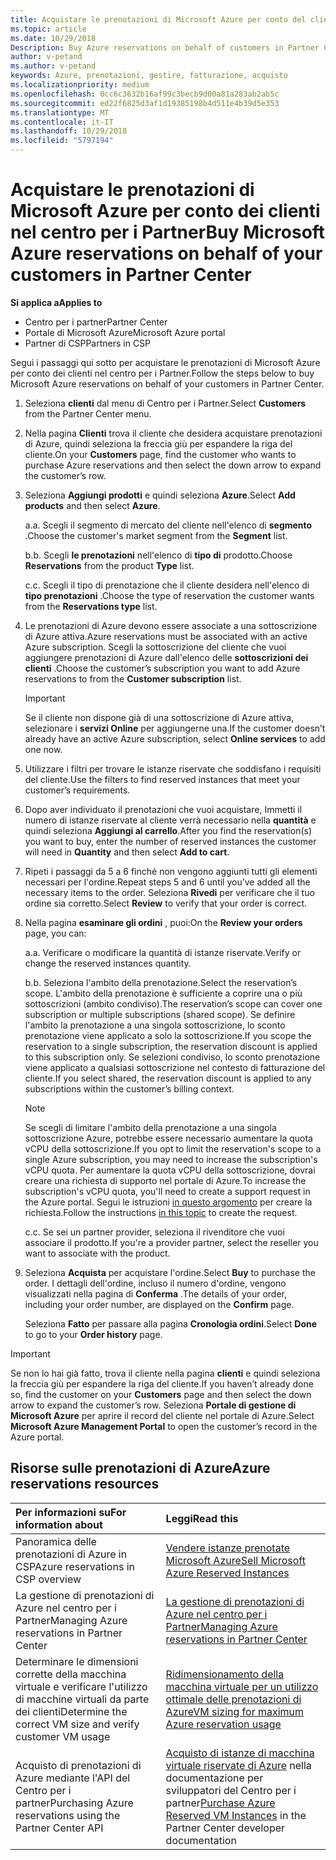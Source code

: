 ```yaml
---
title: Acquistare le prenotazioni di Microsoft Azure per conto del cliente | Centro per i partner
ms.topic: article
ms.date: 10/29/2018
Description: Buy Azure reservations on behalf of customers in Partner Center.
author: v-petand
ms.author: v-petand
keywords: Azure, prenotazioni, gestire, fatturazione, acquisto
ms.localizationpriority: medium
ms.openlocfilehash: 0cc6c3632b16af99c3becb9d00a81a283ab2ab5c
ms.sourcegitcommit: ed22f6825d3af1d19385198b4d511e4b39d5e353
ms.translationtype: MT
ms.contentlocale: it-IT
ms.lasthandoff: 10/29/2018
ms.locfileid: "5797194"
---
```

# <a name="buy-microsoft-azure-reservations-on-behalf-of-your-customers-in-partner-center"></a><span data-ttu-id="787ff-103">Acquistare le prenotazioni di Microsoft Azure per conto dei clienti nel centro per i Partner</span><span class="sxs-lookup"><span data-stu-id="787ff-103">Buy Microsoft Azure reservations on behalf of your customers in Partner Center</span></span> 

**<span data-ttu-id="787ff-104">Si applica a</span><span class="sxs-lookup"><span data-stu-id="787ff-104">Applies to</span></span>**

-  <span data-ttu-id="787ff-105">Centro per i partner</span><span class="sxs-lookup"><span data-stu-id="787ff-105">Partner Center</span></span>
-  <span data-ttu-id="787ff-106">Portale di Microsoft Azure</span><span class="sxs-lookup"><span data-stu-id="787ff-106">Microsoft Azure portal</span></span>
-  <span data-ttu-id="787ff-107">Partner di CSP</span><span class="sxs-lookup"><span data-stu-id="787ff-107">Partners in CSP</span></span>

<span data-ttu-id="787ff-108">Segui i passaggi qui sotto per acquistare le prenotazioni di Microsoft Azure per conto dei clienti nel centro per i Partner.</span><span class="sxs-lookup"><span data-stu-id="787ff-108">Follow the steps below to buy Microsoft Azure reservations on behalf of your customers in Partner Center.</span></span>

1. <span data-ttu-id="787ff-109">Seleziona **clienti** dal menu di Centro per i Partner.</span><span class="sxs-lookup"><span data-stu-id="787ff-109">Select **Customers** from the Partner Center menu.</span></span>  

2. <span data-ttu-id="787ff-110">Nella pagina **Clienti** trova il cliente che desidera acquistare prenotazioni di Azure, quindi seleziona la freccia giù per espandere la riga del cliente.</span><span class="sxs-lookup"><span data-stu-id="787ff-110">On your **Customers** page, find the customer who wants to purchase Azure reservations and then select the down arrow to expand the customer’s row.</span></span>  

3. <span data-ttu-id="787ff-111">Seleziona **Aggiungi prodotti** e quindi seleziona **Azure**.</span><span class="sxs-lookup"><span data-stu-id="787ff-111">Select **Add products** and then select **Azure**.</span></span> 

    <span data-ttu-id="787ff-112">a.</span><span class="sxs-lookup"><span data-stu-id="787ff-112">a.</span></span> <span data-ttu-id="787ff-113">Scegli il segmento di mercato del cliente nell'elenco di **segmento** .</span><span class="sxs-lookup"><span data-stu-id="787ff-113">Choose the customer's market segment from the **Segment** list.</span></span>

    <span data-ttu-id="787ff-114">b.</span><span class="sxs-lookup"><span data-stu-id="787ff-114">b.</span></span> <span data-ttu-id="787ff-115">Scegli **le prenotazioni** nell'elenco di **tipo di** prodotto.</span><span class="sxs-lookup"><span data-stu-id="787ff-115">Choose **Reservations** from the product **Type** list.</span></span>

    <span data-ttu-id="787ff-116">c.</span><span class="sxs-lookup"><span data-stu-id="787ff-116">c.</span></span> <span data-ttu-id="787ff-117">Scegli il tipo di prenotazione che il cliente desidera nell'elenco di **tipo prenotazioni** .</span><span class="sxs-lookup"><span data-stu-id="787ff-117">Choose the type of reservation the customer wants from the **Reservations type** list.</span></span>

4. <span data-ttu-id="787ff-118">Le prenotazioni di Azure devono essere associate a una sottoscrizione di Azure attiva.</span><span class="sxs-lookup"><span data-stu-id="787ff-118">Azure reservations must be associated with an active Azure subscription.</span></span> <span data-ttu-id="787ff-119">Scegli la sottoscrizione del cliente che vuoi aggiungere prenotazioni di Azure dall'elenco delle **sottoscrizioni dei clienti** .</span><span class="sxs-lookup"><span data-stu-id="787ff-119">Choose the customer’s subscription you want to add Azure reservations to from the **Customer subscription** list.</span></span> 

    >[!IMPORTANT] 
    ><span data-ttu-id="787ff-120">Se il cliente non dispone già di una sottoscrizione di Azure attiva, selezionare i **servizi Online** per aggiungerne una.</span><span class="sxs-lookup"><span data-stu-id="787ff-120">If the customer doesn’t already have an active Azure subscription, select **Online services** to add one now.</span></span> 

5. <span data-ttu-id="787ff-121">Utilizzare i filtri per trovare le istanze riservate che soddisfano i requisiti del cliente.</span><span class="sxs-lookup"><span data-stu-id="787ff-121">Use the filters to find reserved instances that meet your customer’s requirements.</span></span>  

6. <span data-ttu-id="787ff-122">Dopo aver individuato il prenotazioni che vuoi acquistare, Immetti il numero di istanze riservate al cliente verrà necessario nella **quantità** e quindi seleziona **Aggiungi al carrello**.</span><span class="sxs-lookup"><span data-stu-id="787ff-122">After you find the reservation(s) you want to buy, enter the number of reserved instances the customer will need in **Quantity** and then select **Add to cart**.</span></span>  

7. <span data-ttu-id="787ff-123">Ripeti i passaggi da 5 a 6 finché non vengono aggiunti tutti gli elementi necessari per l'ordine.</span><span class="sxs-lookup"><span data-stu-id="787ff-123">Repeat steps 5 and 6 until you’ve added all the necessary items to the order.</span></span> <span data-ttu-id="787ff-124">Seleziona **Rivedi** per verificare che il tuo ordine sia corretto.</span><span class="sxs-lookup"><span data-stu-id="787ff-124">Select **Review** to verify that your order is correct.</span></span>  

8. <span data-ttu-id="787ff-125">Nella pagina **esaminare gli ordini** , puoi:</span><span class="sxs-lookup"><span data-stu-id="787ff-125">On the **Review your orders** page, you can:</span></span> 

    <span data-ttu-id="787ff-126">a.</span><span class="sxs-lookup"><span data-stu-id="787ff-126">a.</span></span> <span data-ttu-id="787ff-127">Verificare o modificare la quantità di istanze riservate.</span><span class="sxs-lookup"><span data-stu-id="787ff-127">Verify or change the reserved instances quantity.</span></span>

    <span data-ttu-id="787ff-128">b.</span><span class="sxs-lookup"><span data-stu-id="787ff-128">b.</span></span> <span data-ttu-id="787ff-129">Seleziona l'ambito della prenotazione.</span><span class="sxs-lookup"><span data-stu-id="787ff-129">Select the reservation’s scope.</span></span> <span data-ttu-id="787ff-130">L'ambito della prenotazione è sufficiente a coprire una o più sottoscrizioni (ambito condiviso).</span><span class="sxs-lookup"><span data-stu-id="787ff-130">The reservation’s scope can cover one subscription or multiple subscriptions (shared scope).</span></span> <span data-ttu-id="787ff-131">Se definire l'ambito la prenotazione a una singola sottoscrizione, lo sconto prenotazione viene applicato a solo la sottoscrizione.</span><span class="sxs-lookup"><span data-stu-id="787ff-131">If you scope the reservation to a single subscription, the reservation discount is applied to this subscription only.</span></span> <span data-ttu-id="787ff-132">Se selezioni condiviso, lo sconto prenotazione viene applicato a qualsiasi sottoscrizione nel contesto di fatturazione del cliente.</span><span class="sxs-lookup"><span data-stu-id="787ff-132">If you select shared, the reservation discount is applied to any subscriptions within the customer’s billing context.</span></span> 

     >[!NOTE]
    ><span data-ttu-id="787ff-133">Se scegli di limitare l'ambito della prenotazione a una singola sottoscrizione Azure, potrebbe essere necessario aumentare la quota vCPU della sottoscrizione.</span><span class="sxs-lookup"><span data-stu-id="787ff-133">If you opt to limit the reservation's scope to a single Azure subscription, you may need to increase the subscription's vCPU quota.</span></span> <span data-ttu-id="787ff-134">Per aumentare la quota vCPU della sottoscrizione, dovrai creare una richiesta di supporto nel portale di Azure.</span><span class="sxs-lookup"><span data-stu-id="787ff-134">To increase the subscription's vCPU quota, you'll need to create a support request in the Azure portal.</span></span> <span data-ttu-id="787ff-135">Segui le istruzioni [in questo argomento](https://docs.microsoft.com/azure/azure-supportability/resource-manager-core-quotas-request) per creare la richiesta.</span><span class="sxs-lookup"><span data-stu-id="787ff-135">Follow the instructions [in this topic](https://docs.microsoft.com/azure/azure-supportability/resource-manager-core-quotas-request) to create the request.</span></span>    

    <span data-ttu-id="787ff-136">c.</span><span class="sxs-lookup"><span data-stu-id="787ff-136">c.</span></span> <span data-ttu-id="787ff-137">Se sei un partner provider, seleziona il rivenditore che vuoi associare il prodotto.</span><span class="sxs-lookup"><span data-stu-id="787ff-137">If you're a provider partner, select the reseller you want to associate with the product.</span></span>

9. <span data-ttu-id="787ff-138">Seleziona **Acquista** per acquistare l'ordine.</span><span class="sxs-lookup"><span data-stu-id="787ff-138">Select **Buy** to purchase the order.</span></span> <span data-ttu-id="787ff-139">I dettagli dell'ordine, incluso il numero d'ordine, vengono visualizzati nella pagina di **Conferma** .</span><span class="sxs-lookup"><span data-stu-id="787ff-139">The details of your order, including your order number, are displayed on the **Confirm** page.</span></span>    
     
     <span data-ttu-id="787ff-140">Seleziona **Fatto** per passare alla pagina **Cronologia ordini**.</span><span class="sxs-lookup"><span data-stu-id="787ff-140">Select **Done** to go to your **Order history** page.</span></span> 

>[!IMPORTANT]
><span data-ttu-id="787ff-141">Se non lo hai già fatto, trova il cliente nella pagina **clienti** e quindi seleziona la freccia giù per espandere la riga del cliente.</span><span class="sxs-lookup"><span data-stu-id="787ff-141">If you haven’t already done so, find the customer on your **Customers** page and then select the down arrow to expand the customer’s row.</span></span> <span data-ttu-id="787ff-142">Seleziona **Portale di gestione di Microsoft Azure** per aprire il record del cliente nel portale di Azure.</span><span class="sxs-lookup"><span data-stu-id="787ff-142">Select **Microsoft Azure Management Portal** to open the customer’s record in the Azure portal.</span></span>

## <a name="azure-reservations-resources"></a><span data-ttu-id="787ff-143">Risorse sulle prenotazioni di Azure</span><span class="sxs-lookup"><span data-stu-id="787ff-143">Azure reservations resources</span></span>
|**<span data-ttu-id="787ff-144">Per informazioni su</span><span class="sxs-lookup"><span data-stu-id="787ff-144">For information about</span></span>**   |**<span data-ttu-id="787ff-145">Leggi</span><span class="sxs-lookup"><span data-stu-id="787ff-145">Read this</span></span>**    |
|:-----------------------------|:-----------------|
|<span data-ttu-id="787ff-146">Panoramica delle prenotazioni di Azure in CSP</span><span class="sxs-lookup"><span data-stu-id="787ff-146">Azure reservations in CSP overview</span></span>  | [<span data-ttu-id="787ff-147">Vendere istanze prenotate Microsoft Azure</span><span class="sxs-lookup"><span data-stu-id="787ff-147">Sell Microsoft Azure Reserved Instances</span></span>](azure-reservations.md) |
|<span data-ttu-id="787ff-148">La gestione di prenotazioni di Azure nel centro per i Partner</span><span class="sxs-lookup"><span data-stu-id="787ff-148">Managing Azure reservations in Partner Center</span></span> | [<span data-ttu-id="787ff-149">La gestione di prenotazioni di Azure nel centro per i Partner</span><span class="sxs-lookup"><span data-stu-id="787ff-149">Managing Azure reservations in Partner Center</span></span>](azure-reservations-manage.md)
|<span data-ttu-id="787ff-150">Determinare le dimensioni corrette della macchina virtuale e verificare l'utilizzo di macchine virtuali da parte dei clienti</span><span class="sxs-lookup"><span data-stu-id="787ff-150">Determine the correct VM size and verify customer VM usage</span></span>   |[<span data-ttu-id="787ff-151">Ridimensionamento della macchina virtuale per un utilizzo ottimale delle prenotazioni di Azure</span><span class="sxs-lookup"><span data-stu-id="787ff-151">VM sizing for maximum Azure reservation usage</span></span>](azure-usage.md)   |
|<span data-ttu-id="787ff-152">Acquisto di prenotazioni di Azure mediante l'API del Centro per i partner</span><span class="sxs-lookup"><span data-stu-id="787ff-152">Purchasing Azure reservations using the Partner Center API</span></span> | <span data-ttu-id="787ff-153">[Acquisto di istanze di macchina virtuale riservate di Azure](https://docs.microsoft.com/partner-center/develop/purchase-azure-reservations) nella documentazione per sviluppatori del Centro per i partner</span><span class="sxs-lookup"><span data-stu-id="787ff-153">[Purchase Azure Reserved VM Instances](https://docs.microsoft.com/partner-center/develop/purchase-azure-reservations) in the Partner Center developer documentation</span></span>

 


 
